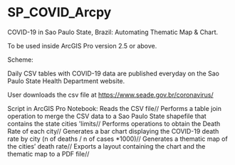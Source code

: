 # SP_COVID_Arcpy

COVID-19 in Sao Paulo State, Brazil: Automating Thematic Map & Chart.

To be used inside ArcGIS Pro version 2.5 or above. 

Scheme:

Daily CSV tables with COVID-19 data are published everyday on the Sao Paulo State Health Department website.

User downloads the csv file at https://www.seade.gov.br/coronavirus/

Script in ArcGIS Pro Notebook:
Reads the CSV file//
Performs a table join operation to merge the CSV data to a Sao Paulo State shapefile that contains the state cities 'limits//
Performs operations to obtain the Death Rate of each city//
Generates a bar chart displaying the COVID-19 death rate by city (n of deaths / n of cases *1000)//
Generates a thematic map of the cities’ death rate//
Exports a layout containing the chart and the thematic map to a PDF file//
